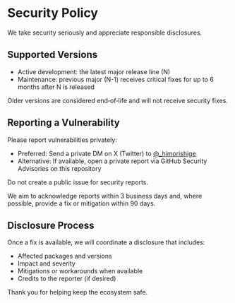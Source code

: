 # Security Policy

We take security seriously and appreciate responsible disclosures.

## Supported Versions

- Active development: the latest major release line (N)
- Maintenance: previous major (N-1) receives critical fixes for up to 6 months after N is released

Older versions are considered end‑of‑life and will not receive security fixes.

## Reporting a Vulnerability

Please report vulnerabilities privately:

- Preferred: Send a private DM on X (Twitter) to [@\_himorishige](https://x.com/_himorishige)
- Alternative: If available, open a private report via GitHub Security Advisories on this repository

Do not create a public issue for security reports.

We aim to acknowledge reports within 3 business days and, where possible, provide a fix or mitigation within 90 days.

## Disclosure Process

Once a fix is available, we will coordinate a disclosure that includes:

- Affected packages and versions
- Impact and severity
- Mitigations or workarounds when available
- Credits to the reporter (if desired)

Thank you for helping keep the ecosystem safe.
